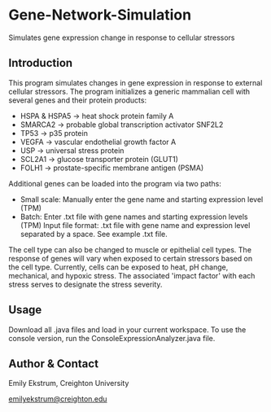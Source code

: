 # Gene-Network-Simulation
Simulates gene expression change in response to cellular stressors

## Introduction

This program simulates changes in gene expression in response to external cellular stressors. The program initializes a generic mammalian cell with several genes and their protein products:

- HSPA & HSPA5 -> heat shock protein family A
- SMARCA2 -> probable global transcription activator SNF2L2
- TP53 -> p35 protein
- VEGFA -> vascular endothelial growth factor A
- USP -> universal stress protein
- SCL2A1 -> glucose transporter protein (GLUT1)
- FOLH1 -> prostate-specific membrane antigen (PSMA)

Additional genes can be loaded into the program via two paths:

- Small scale: Manually enter the gene name and starting expression level (TPM)
- Batch: Enter .txt file with gene names and starting expression levels (TPM)
  Input file format: .txt file with gene name and expression level separated by a space. See example .txt file.

The cell type can also be changed to muscle or epithelial cell types. The response of genes will vary when exposed to certain stressors based on the cell type. Currently, cells can be exposed to heat, pH change, mechanical, and hypoxic stress. The associated 'impact factor' with each stress serves to designate the stress severity. 

## Usage
Download all .java files and load in your current workspace. To use the console version, run the ConsoleExpressionAnalyzer.java file. 

## Author & Contact
Emily Ekstrum, Creighton University

emilyekstrum@creighton.edu
